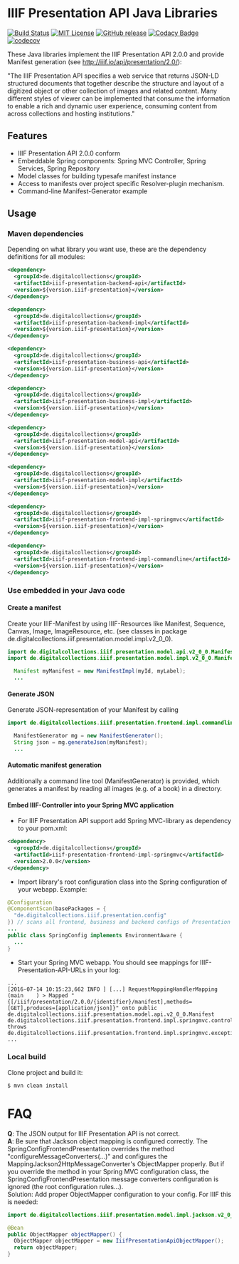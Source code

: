 # IIIF Presentation API Java Libraries

[![Build Status](https://travis-ci.org/dbmdz/iiif-presentation-api.svg?branch=next)](https://travis-ci.org/dbmdz/iiif-presentation-api)
[![MIT License](https://img.shields.io/badge/license-MIT-blue.svg)](LICENSE)
[![GitHub release](https://img.shields.io/github/release/dbmdz/iiif-presentation-api.svg?maxAge=2592000)](https://github.com/dbmdz/iiif-presentation-api/releases)
[![Codacy Badge](https://api.codacy.com/project/badge/Grade/864f6c728d6f4e6fbddd24e5a517687c)](https://www.codacy.com/app/ralf-eichinger/iiif-presentation-api?utm_source=github.com&amp;utm_medium=referral&amp;utm_content=dbmdz/iiif-presentation-api&amp;utm_campaign=Badge_Grade)
[![codecov](https://codecov.io/gh/dbmdz/iiif-presentation-api/branch/master/graph/badge.svg)](https://codecov.io/gh/dbmdz/iiif-presentation-api)


These Java libraries implement the IIIF Presentation API 2.0.0 and provide Manifest generation (see <a href="http://iiif.io/api/presentation/2.0/">http://iiif.io/api/presentation/2.0/</a>):

"The IIIF Presentation API specifies a web service that returns JSON-LD structured documents that together describe the structure and layout of a digitized object or other collection of images and related content. Many different styles of viewer can be implemented that consume the information to enable a rich and dynamic user experience, consuming content from across collections and hosting institutions."

## Features

- IIIF Presentation API 2.0.0 conform
- Embeddable Spring components: Spring MVC Controller, Spring Services, Spring Repository
- Model classes for building typesafe manifest instance
- Access to manifests over project specific Resolver-plugin mechanism.
- Command-line Manifest-Generator example

## Usage

### Maven dependencies

Depending on what library you want use, these are the dependency definitions for all modules:

```xml
<dependency>
  <groupId>de.digitalcollections</groupId>
  <artifactId>iiif-presentation-backend-api</artifactId>
  <version>${version.iiif-presentation}</version>
</dependency>

<dependency>
  <groupId>de.digitalcollections</groupId>
  <artifactId>iiif-presentation-backend-impl</artifactId>
  <version>${version.iiif-presentation}</version>
</dependency>

<dependency>
  <groupId>de.digitalcollections</groupId>
  <artifactId>iiif-presentation-business-api</artifactId>
  <version>${version.iiif-presentation}</version>
</dependency>

<dependency>
  <groupId>de.digitalcollections</groupId>
  <artifactId>iiif-presentation-business-impl</artifactId>
  <version>${version.iiif-presentation}</version>
</dependency>

<dependency>
  <groupId>de.digitalcollections</groupId>
  <artifactId>iiif-presentation-model-api</artifactId>
  <version>${version.iiif-presentation}</version>
</dependency>

<dependency>
  <groupId>de.digitalcollections</groupId>
  <artifactId>iiif-presentation-model-impl</artifactId>
  <version>${version.iiif-presentation}</version>
</dependency>

<dependency>
  <groupId>de.digitalcollections</groupId>
  <artifactId>iiif-presentation-frontend-impl-springmvc</artifactId>
  <version>${version.iiif-presentation}</version>
</dependency>

<dependency>
  <groupId>de.digitalcollections</groupId>
  <artifactId>iiif-presentation-frontend-impl-commandline</artifactId>
  <version>${version.iiif-presentation}</version>
</dependency>
```

### Use embedded in your Java code

#### Create a manifest

Create your IIIF-Manifest by using IIIF-Resources like Manifest, Sequence, Canvas, Image, ImageResource, etc.
(see classes in package de.digitalcollections.iiif.presentation.model.impl.v2_0_0).

```java
import de.digitalcollections.iiif.presentation.model.api.v2_0_0.Manifest;
import de.digitalcollections.iiif.presentation.model.impl.v2_0_0.ManifestImpl;

  Manifest myManifest = new ManifestImpl(myId, myLabel);
  ...
```

#### Generate JSON

Generate JSON-representation of your Manifest by calling

```java
import de.digitalcollections.iiif.presentation.frontend.impl.commandline.v2_0_0.ManifestGenerator;

  ManifestGenerator mg = new ManifestGenerator();
  String json = mg.generateJson(myManifest);
  ...
```

#### Automatic manifest generation

Additionally a command line tool (ManifestGenerator) is provided, which generates
a manifest by reading all images (e.g. of a book) in a directory.

#### Embed IIIF-Controller into your Spring MVC application

- For IIIF Presentation API support add Spring MVC-library as dependency to your pom.xml:

```xml
<dependency>
  <groupId>de.digitalcollections</groupId>
  <artifactId>iiif-presentation-frontend-impl-springmvc</artifactId>
  <version>2.0.0</version>
</dependency>
```

- Import library's root configuration class into the Spring configuration of your webapp. Example:

```java
@Configuration
@ComponentScan(basePackages = {
  "de.digitalcollections.iiif.presentation.config"
}) // scans all frontend, business and backend configs of Presentation API
...
public class SpringConfig implements EnvironmentAware {
  ...
}
```

- Start your Spring MVC webapp. You should see mappings for IIIF-Presentation-API-URLs in your log:

```
...
[2016-07-14 10:15:23,662 INFO ] [...] RequestMappingHandlerMapping (main    ) > Mapped "{[/iiif/presentation/2.0.0/{identifier}/manifest],methods=[GET],produces=[application/json]}" onto public de.digitalcollections.iiif.presentation.model.api.v2_0_0.Manifest de.digitalcollections.iiif.presentation.frontend.impl.springmvc.controller.v2_0_0.IIIFPresentationApiController.getManifest(java.lang.String) throws de.digitalcollections.iiif.presentation.frontend.impl.springmvc.exception.NotFoundException
...
```

### Local build

Clone project and build it:

```shell
$ mvn clean install
```

# FAQ
<b>Q</b>: The JSON output for IIIF Presentation API is not correct.<br/>
<b>A</b>: Be sure that Jackson object mapping is configured correctly. The SpringConfigFrontendPresentation overrides the method "configureMessageConverters(...)" and configures the MappingJackson2HttpMessageConverter's ObjectMapper properly. But if you override the method in your Spring MVC configuration class, the SpringConfigFrontendPresentation message converters configuration is ignored (the root configuration rules...).<br/>
Solution: Add proper ObjectMapper configuration to your config. For IIIF this is needed:

```java
import de.digitalcollections.iiif.presentation.model.impl.jackson.v2_0_0.IiifPresentationApiObjectMapper;

@Bean
public ObjectMapper objectMapper() {
  ObjectMapper objectMapper = new IiifPresentationApiObjectMapper();
  return objectMapper;
}
```
